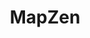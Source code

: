 ---
blog: https://mapzen.com/blog
logohandle: mapzen
sort: mapzen
title: MapZen
twitter: https://x.com/mapzen
website: https://mapzen.com/
---